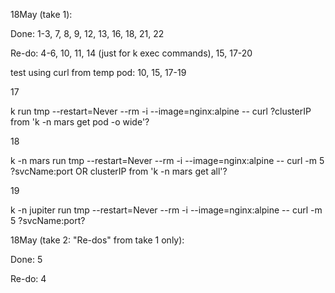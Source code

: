 18May (take 1):
<p>Done: 1-3, 7, 8, 9, 12, 13, 16, 18, 21, 22</p>
<p>Re-do: 4-6, 10, 11, 14 (just for k exec commands), 15, 17-20</p>

<p>test using curl from temp pod: 10, 15, 17-19</p>
<p>17</p>
<p>k run tmp --restart=Never --rm -i --image=nginx:alpine -- curl ?clusterIP from 'k -n mars get pod -o wide'?</p>
<p>18</p>
<p>k -n mars run tmp --restart=Never --rm -i --image=nginx:alpine -- curl -m 5 ?svcName:port OR clusterIP from 'k -n mars get all'?</p>
<p>19</p>
<p>k -n jupiter run tmp --restart=Never --rm -i --image=nginx:alpine -- curl -m 5 ?svcName:port?</p>

18May (take 2: "Re-dos" from take 1 only):
<p>Done: 5</p>
<p>Re-do: 4</p>
